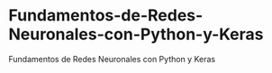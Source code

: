 # Fundamentos-de-Redes-Neuronales-con-Python-y-Keras
Fundamentos de Redes Neuronales con Python y Keras
